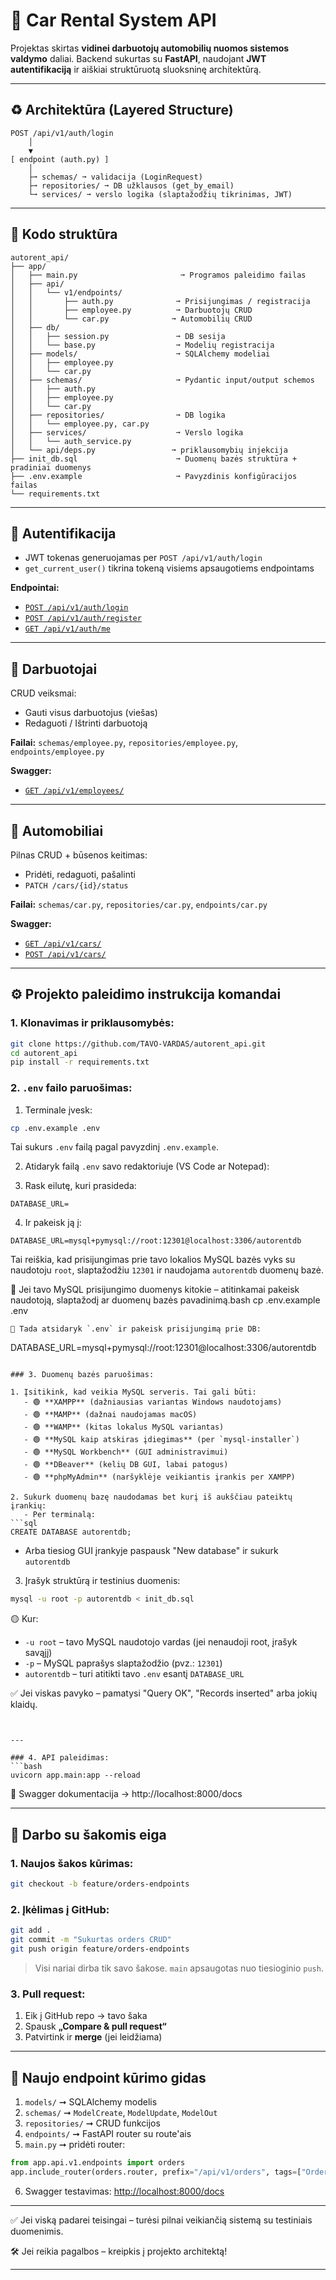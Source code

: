 # 🚗 Car Rental System API

Projektas skirtas **vidinei darbuotojų automobilių nuomos sistemos valdymo** daliai. Backend sukurtas su **FastAPI**, naudojant **JWT autentifikaciją** ir aiškiai struktūruotą sluoksninę architektūrą.

---

## ♻️ Architektūra (Layered Structure)

```
POST /api/v1/auth/login
    │
    ▼
[ endpoint (auth.py) ]
    │
    ├➞ schemas/ ➞ validacija (LoginRequest)
    ├➞ repositories/ ➞ DB užklausos (get_by_email)
    └➞ services/ ➞ verslo logika (slaptažodžių tikrinimas, JWT)
```

---

## 📂 Kodo struktūra

```
autorent_api/
├── app/
│   ├── main.py                       ➞ Programos paleidimo failas
│   ├── api/
│   │   └── v1/endpoints/
│   │       ├── auth.py              ➞ Prisijungimas / registracija
│   │       ├── employee.py          ➞ Darbuotojų CRUD
│   │       └── car.py              ➞ Automobilių CRUD
│   ├── db/
│   │   ├── session.py               ➞ DB sesija
│   │   └── base.py                  ➞ Modelių registracija
│   ├── models/                      ➞ SQLAlchemy modeliai
│   │   ├── employee.py
│   │   └── car.py
│   ├── schemas/                     ➞ Pydantic input/output schemos
│   │   ├── auth.py
│   │   ├── employee.py
│   │   └── car.py
│   ├── repositories/                ➞ DB logika
│   │   └── employee.py, car.py
│   ├── services/                    ➞ Verslo logika
│   │   └── auth_service.py
│   └── api/deps.py                 ➞ priklausomybių injekcija
├── init_db.sql                      ➞ Duomenų bazės struktūra + pradiniai duomenys
├── .env.example                     ➞ Pavyzdinis konfigūracijos failas
└── requirements.txt
```

---

## 🔐 Autentifikacija

- JWT tokenas generuojamas per `POST /api/v1/auth/login`
- `get_current_user()` tikrina tokeną visiems apsaugotiems endpointams

**Endpointai:**

- [`POST /api/v1/auth/login`](http://localhost:8000/docs#/Authentication/login_api_v1_auth_login_post)
- [`POST /api/v1/auth/register`](http://localhost:8000/docs#/Authentication/register_api_v1_auth_register_post)
- [`GET /api/v1/auth/me`](http://localhost:8000/docs#/Authentication/me_api_v1_auth_me_get)

---

## 💼 Darbuotojai

CRUD veiksmai:

- Gauti visus darbuotojus (viešas)
- Redaguoti / Ištrinti darbuotoją

**Failai:** `schemas/employee.py`, `repositories/employee.py`, `endpoints/employee.py`

**Swagger:**

- [`GET /api/v1/employees/`](http://localhost:8000/docs#/Employees/get_employees_api_v1_employees__get)

---

## 🚗 Automobiliai

Pilnas CRUD + būsenos keitimas:

- Pridėti, redaguoti, pašalinti
- `PATCH /cars/{id}/status`

**Failai:** `schemas/car.py`, `repositories/car.py`, `endpoints/car.py`

**Swagger:**

- [`GET /api/v1/cars/`](http://localhost:8000/docs#/Cars/get_all_cars_api_v1_cars__get)
- [`POST /api/v1/cars/`](http://localhost:8000/docs#/Cars/create_car_api_v1_cars__post)

---

## ⚙️ Projekto paleidimo instrukcija komandai

### 1. Klonavimas ir priklausomybės:

```bash
git clone https://github.com/TAVO-VARDAS/autorent_api.git
cd autorent_api
pip install -r requirements.txt
```

### 2. `.env` failo paruošimas:

1. Terminale įvesk:

```bash
cp .env.example .env
```

Tai sukurs `.env` failą pagal pavyzdinį `.env.example`.

2. Atidaryk failą `.env` savo redaktoriuje (VS Code ar Notepad):

3. Rask eilutę, kuri prasideda:

```
DATABASE_URL=
```

4. Ir pakeisk ją į:

```
DATABASE_URL=mysql+pymysql://root:12301@localhost:3306/autorentdb
```

Tai reiškia, kad prisijungimas prie tavo lokalios MySQL bazės vyks su naudotoju `root`, slaptažodžiu `12301` ir naudojama `autorentdb` duomenų bazė.

📌 Jei tavo MySQL prisijungimo duomenys kitokie – atitinkamai pakeisk naudotoją, slaptažodį ar duomenų bazės pavadinimą.bash
cp .env.example .env

```
🔧 Tada atsidaryk `.env` ir pakeisk prisijungimą prie DB:
```

DATABASE_URL=mysql+pymysql://root:12301@localhost:3306/autorentdb

````

### 3. Duomenų bazės paruošimas:

1. Įsitikink, kad veikia MySQL serveris. Tai gali būti:
   - 🟢 **XAMPP** (dažniausias variantas Windows naudotojams)
   - 🟢 **MAMP** (dažnai naudojamas macOS)
   - 🟢 **WAMP** (kitas lokalus MySQL variantas)
   - 🟢 **MySQL kaip atskiras įdiegimas** (per `mysql-installer`)
   - 🟢 **MySQL Workbench** (GUI administravimui)
   - 🟢 **DBeaver** (kelių DB GUI, labai patogus)
   - 🟢 **phpMyAdmin** (naršyklėje veikiantis įrankis per XAMPP)

2. Sukurk duomenų bazę naudodamas bet kurį iš aukščiau pateiktų įrankių:
   - Per terminalą:
```sql
CREATE DATABASE autorentdb;
````

- Arba tiesiog GUI įrankyje paspausk "New database" ir sukurk `autorentdb`

3. Įrašyk struktūrą ir testinius duomenis:

```bash
mysql -u root -p autorentdb < init_db.sql
```

🟡 Kur:

- `-u root` – tavo MySQL naudotojo vardas (jei nenaudoji root, įrašyk savąjį)
- `-p` – MySQL paprašys slaptažodžio (pvz.: `12301`)
- `autorentdb` – turi atitikti tavo `.env` esantį `DATABASE_URL`

✅ Jei viskas pavyko – pamatysi "Query OK", "Records inserted" arba jokių klaidų.

````


---

### 4. API paleidimas:
```bash
uvicorn app.main:app --reload
````

📜 Swagger dokumentacija → http://localhost:8000/docs

---

## 👥 Darbo su šakomis eiga

### 1. Naujos šakos kūrimas:

```bash
git checkout -b feature/orders-endpoints
```

### 2. Įkėlimas į GitHub:

```bash
git add .
git commit -m "Sukurtas orders CRUD"
git push origin feature/orders-endpoints
```

> Visi nariai dirba tik savo šakose. `main` apsaugotas nuo tiesioginio `push`.

### 3. Pull request:

1. Eik į GitHub repo → tavo šaka
2. Spausk **„Compare & pull request“**
3. Patvirtink ir **merge** (jei leidžiama)

---

## 🧱 Naujo endpoint kūrimo gidas

1. `models/` ➞ SQLAlchemy modelis
2. `schemas/` ➞ `ModelCreate`, `ModelUpdate`, `ModelOut`
3. `repositories/` ➞ CRUD funkcijos
4. `endpoints/` ➞ FastAPI router su route'ais
5. `main.py` ➞ pridėti router:

```python
from app.api.v1.endpoints import orders
app.include_router(orders.router, prefix="/api/v1/orders", tags=["Orders"])
```

6. Swagger testavimas: [http://localhost:8000/docs](http://localhost:8000/docs)

---

✅ Jei viską padarei teisingai – turėsi pilnai veikiančią sistemą su testiniais duomenimis.

🛠️ Jei reikia pagalbos – kreipkis į projekto architektą!

---
